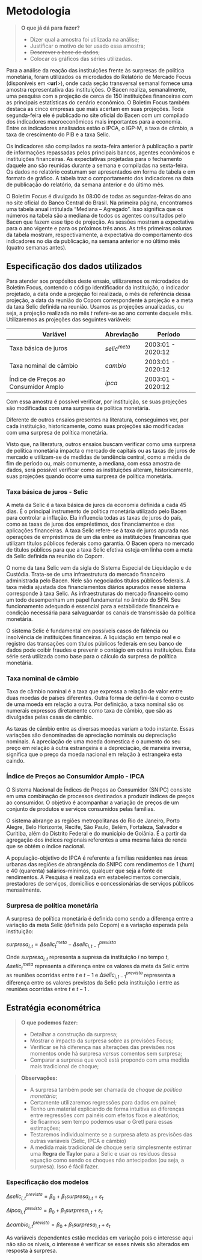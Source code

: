 # Metodologia

> **O que já dá para fazer?**
>
> - Dizer qual a amostra foi utilizada na análise;
> - Justificar o motivo de ter usado essa amostra;
> - ~~Descrever a base de dados~~;
> - Colocar os gráficos das séries utilizadas.

Para a análise da reação das instituições frente às surpresas de política monetária, foram utilizados os microdados do Relatório de Mercado Focus (disponíveis em <**url**>), onde cada seção transversal semanal fornece uma amostra representativa das instituições. O Bacen realiza, semanalmente, uma pesquisa com a projeção de cerca de 150 instituições financeiras com as principais estatísticas do cenário econômico. O Boletim Focus também destaca as cinco empresas que mais acertam em suas projeções. Toda segunda-feira ele é publicado no site oficial do Bacen com um compilado dos indicadores macroeconômicos mais importantes para a economia. Entre os indicadores analisados estão o IPCA, o IGP-M, a taxa de câmbio, a taxa de crescimento do PIB e a taxa Selic. 

Os indicadores são compilados na sexta-feira anterior à publicação a partir de informações repassadas pelos principais bancos, agentes econômicos e instituições financeiras. As expectativas projetadas para o fechamento daquele ano são reunidas durante a semana e compiladas na sexta-feira. Os dados no relatório costumam ser apresentados em forma de tabela e em formato de gráfico. A tabela traz o comportamento dos indicadores na data de publicação do relatório, da semana anterior e do último mês. 

O Boletim Focus é divulgado às 08:00 de todas as segundas-feiras do ano no site oficial do Banco Central do Brasil. Na primeira página, encontramos uma tabela anual intitulada “Mediana – Agregado”. Isso significa que os números na tabela são a mediana de todos os agentes consultados pelo Bacen que fazem esse tipo de projeção. As sessões mostram a expectativa para o ano vigente e para os próximos três anos. As três primeiras colunas da tabela mostram, respectivamente, a expectativa do comportamento dos indicadores no dia da publicação, na semana anterior e no último mês (quatro semanas antes). 

## Especificação dos dados utilizados

Para atender aos propósitos deste ensaio, utilizaremos os microdados do Boletim Focus, contendo o código identificador da instituição, o indicador projetado, a data onde a projeção foi realizada, o mês de referência dessa projeção, a data da reunião do Copom correspondente à projeção e a meta da taxa Selic definida na reunião. Usamos as projeções anualizadas, ou seja, a projeção realizada no mês $t$ refere-se ao ano corrente daquele mês. Utilizaremos as projeções das seguintes variáveis:

| Variável                             | Abreviação     | Período           |
| ------------------------------------ | -------------- | ----------------- |
| Taxa básica de juros                 | $selic^{meta}$ | 2003:01 - 2020:12 |
| Taxa nominal de câmbio               | $cambio$       | 2003:01 - 2020:12 |
| Índice de Preços ao Consumidor Amplo | $ipca$         | 2003:01 - 2020:12 |

Com essa amostra é possível verificar, por instituição, se suas projeções são modificadas com uma surpresa de política monetária. 

Diferente de outros ensaios presentes na literatura, conseguimos ver, por cada instituição, historicamente, como suas projeções são modificadas com uma surpresa de política monetária. 

Visto que, na literatura, outros ensaios buscam verificar como uma surpresa de política monetária impacta o mercado de capitais ou as taxas de juros de mercado e utilizam-se de medidas de tendência central, como a média de fim de período ou, mais comumente, a mediana, com essa amostra de dados, será possível verificar como as instituições alteram, historicamente, suas projeções quando ocorre uma surpresa de política monetária.

### Taxa básica de juros - Selic

A meta da Selic é a taxa básica de juros da economia definida a cada 45 dias. É o principal instrumento de política monetária utilizado pelo Bacen para controlar a inflação. Ela influencia todas as taxas de juros do país, como as taxas de juros dos empréstimos, dos financiamentos e das aplicações financeiras. A taxa Selic refere-se à taxa de juros apurada nas operações de empréstimos de um dia entre as instituições financeiras que utilizam títulos públicos federais como garantia. O Bacen opera no mercado de títulos públicos para que a taxa Selic efetiva esteja em linha com a meta da Selic definida na reunião do Copom.

O nome da taxa Selic vem da sigla do Sistema Especial de Liquidação e de Custódia. Trata-se de uma infraestrutura do mercado financeiro administrada pelo Bacen. Nele são negociados títulos públicos federais. A taxa média ajustada dos financiamentos diários apurados nesse sistema corresponde à taxa Selic. As infraestruturas do mercado financeiro como um todo desempenham um papel fundamental no âmbito do SFN. Seu funcionamento adequado é essencial para a estabilidade financeira e condição necessária para salvaguardar os canais de transmissão da política monetária. 

O sistema Selic é fundamental em possíveis casos de falência ou insolvência de instituições financeiras. A liquidação em tempo real e o registro das transações com títulos públicos federais em seu banco de dados pode coibir fraudes e prevenir o contágio em outras instituições. Esta série será utilizada como base para o cálculo da surpresa de política monetária.

### Taxa nominal de câmbio

Taxa de câmbio nominal é a taxa que expressa a relação de valor entre duas moedas de países diferentes. Outra forma de defini-la é como o custo de uma moeda em relação a outra. Por definição, a taxa nominal são os numerais expressos diretamente como taxa de câmbio, que são as divulgadas pelas casas de câmbio.

As taxas de câmbio entre as diversas moedas variam a todo instante. Essas variações são denominadas de apreciação nominais ou depreciação nominais. A apreciação de uma moeda domestica é o aumento do seu preço em relação à outra estrangeira e a depreciação, de maneira inversa, significa que o preço da moeda nacional em relação à estrangeira esta caindo.

### Índice de Preços ao Consumidor Amplo - IPCA

O Sistema Nacional de Índices de Preços ao Consumidor (SNIPC) consiste em uma combinação de processos destinados a produzir índices de preços ao consumidor. O objetivo é acompanhar a variação de preços de um conjunto de produtos e serviços consumidos pelas famílias.

O sistema abrange as regiões metropolitanas do Rio de Janeiro, Porto Alegre, Belo Horizonte, Recife, São Paulo, Belém, Fortaleza, Salvador e Curitiba, além do Distrito Federal e do município de Goiânia. É a partir da agregação dos índices regionais referentes a uma mesma faixa de renda que se obtém o índice nacional.

A população-objetivo do IPCA é referente a famílias residentes nas áreas urbanas das regiões de abrangência do SNIPC com rendimentos de 1 (hum) e 40 (quarenta) salários-mínimos, qualquer que seja a fonte de rendimentos. A Pesquisa é realizada em estabelecimentos comerciais, prestadores de serviços, domicílios e concessionárias de serviços públicos mensalmente.

### Surpresa de política monetária

A surpresa de política monetária é definida como sendo a diferença entre a variação da meta Selic (definida pelo Copom) e a variação esperada pela instituição:

$surpresa_{i,t} = \Delta selic^{meta}_t - \Delta selic^{prevista}_{i,t-1}$

Onde $surpresa_{i,t}$ representa a supresa da instituição $i$ no tempo $t$, $\Delta selic^{meta}_t$ representa a diferença entre os valores da meta da Selic entre as reuniões ocorridas entre $t$ e $t-1$ e $\Delta selic^{prevista}_{i,t-1}$ representa a diferença entre os valores previstos da Selic pela instituição $i$ entre as reuniões ocorridas entre $t$ e $t-1$ .

## Estratégia econométrica

> **O que podemos fazer:**
>
> - Detalhar a construção da surpresa;
> - Mostrar o impacto da surpresa sobre as previsões Focus;
> - Verificar se há diferença nas alterações das previsões nos momentos onde há surpresa *versus* comentos sem surpresa;
> - Comparar a surpresa que você está propondo com uma medida mais tradicional de choque;

> **Observações:**
>
> - A surpresa também pode ser chamada de *choque de política monetária*;
> - Certamente utilizaremos regressões para dados em painel;
> - Tenho um material explicando de forma intuitiva as diferenças entre regressões com painéis com efeitos fixos e aleatórios;
> - Se ficarmos sem tempo podemos usar o Gretl para essas estimações;
> - Testaremos individualmente se a surpresa afeta as previsões das outras variáveis (Selic, IPCA e câmbio)
> - A medida mais tradicional de choque seria simplesmente estimar uma **Regra de Taylor** para a Selic e usar os resíduos dessa equação como sendo os choques não antecipados (ou seja, a surpresa). Isso é fácil fazer.

### Especificação dos modelos

$\Delta selic^{prevista}_{i,t} = \beta_0 + \beta_1 surpresa_{i,t} + \varepsilon_t$

$\Delta ipca^{previsto}_{i,t} = \beta_0 + \beta_1 surpresa_{i,t} + \varepsilon_t$

$\Delta cambio^{previsto}_{i,t} = \beta_0 + \beta_1 surpresa_{i,t} + \varepsilon_t$


As variáveis dependentes estão medidas em variação pois o interesse aqui não são os níveis, o interesse é verificar se esses níveis são alterados em resposta à surpresa.